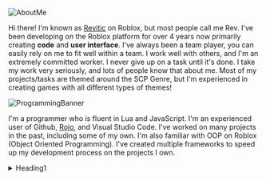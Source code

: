![AboutMe](https://user-images.githubusercontent.com/73036096/153426660-46b4f953-dfff-4ce6-9101-169052dc7109.png)

Hi there! I'm known as [Revitic](https://www.roblox.com/users/151869111/profile) on Roblox, but most people call me Rev. I've been developing on the Roblox platform for over 4 years now primarily creating **__code__** and **__user interface__**. I've always been a team player, you can easily rely on me to fit well within a team. I work well with others, and I'm an extremely committed worker. I never give up on a task until it's done. I take my work very seriously, and lots of people know that about me. Most of my projects/tasks are themed around the SCP Genre, but I'm experienced in creating games with all different types of themes!

![ProgrammingBanner](https://user-images.githubusercontent.com/73036096/153429160-b6c77ae3-1c01-41fe-91d6-cadfa498d867.png)

I'm a programmer who is fluent in Lua and JavaScript. I'm an experienced user of Github, [Rojo](https://github.com/rojo-rbx/rojo), and Visual Studio Code. I've worked on many projects in the past, including some of my own. I'm also familiar with OOP on Roblox (Object Oriented Programming). I've created multiple frameworks to speed up my development process on the projects I own.

<details>
<summary>Heading1</summary>
    
+ <details>
    <summary>Heading1.1</summary>
   </details>
</details>
